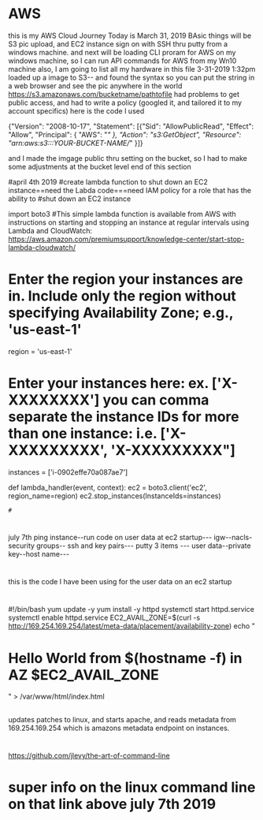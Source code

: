 # AWS
this is my AWS Cloud Journey 
Today is March 31, 2019
BAsic things will be S3 pic upload, and EC2 instance sign on with SSH thru putty from a windows machine.
and next will be loading CLI proram for AWS on my windows machine, so I can run API commands for AWS from my Wn10 machine
also, I am going to list all my hardware in this file
3-31-2019 1:32pm
loaded up a image to S3-- and  found the syntax so you can put the string in a web browser and see the pic anywhere in the world
https://s3.amazonaws.com/bucketname/pathtofile 
had problems to get public access, and had to write a policy (googled it, and tailored it to my account specifics)
here is the code I used

{"Version": "2008-10-17",
"Statement": [{"Sid": "AllowPublicRead",
"Effect": "Allow",
"Principal": {
"AWS": "*"
},
"Action": "s3:GetObject",
"Resource": "arn:aws:s3:::YOUR-BUCKET-NAME/*"
}]}

and I made the imgage public thru setting on the bucket, so I had to make some adjustments at the bucket level
end of this section


#april 4th 2019 
#create lambda function to shut down an EC2 instance==need the Labda code===need IAM policy for a role that has the ability to 
#shut down an EC2 instance 


import boto3
#This simple lambda function is available from AWS with instructions on starting and stopping an instance at regular intervals using Lambda and CloudWatch: https://aws.amazon.com/premiumsupport/knowledge-center/start-stop-lambda-cloudwatch/
# Enter the region your instances are in. Include only the region without specifying Availability Zone; e.g., 'us-east-1'
region = 'us-east-1'
# Enter your instances here: ex. ['X-XXXXXXXX'] you can comma separate the instance IDs for more than one instance: i.e. ['X-XXXXXXXXX', 'X-XXXXXXXXX"]
instances = ['i-0902effe70a087ae7']

def lambda_handler(event, context):
    ec2 = boto3.client('ec2', region_name=region)
    ec2.stop_instances(InstanceIds=instances)
    
    
    #
#
#
#
#
july 7th 
ping instance--run code on user data at ec2 startup--- igw--nacls-security groups--  ssh and key pairs--- putty 3 items --- user data--private key--host name---

#
#
#
this is the code I have been using for the user data on an ec2 startup
#
#
#!/bin/bash
  yum update -y
  yum install -y httpd
  systemctl start httpd.service
  systemctl enable httpd.service
  EC2_AVAIL_ZONE=$(curl -s http://169.254.169.254/latest/meta-data/placement/availability-zone)
  echo "<h1>Hello World from $(hostname -f) in AZ $EC2_AVAIL_ZONE </h1>" > /var/www/html/index.html
  ##
  
  updates patches to linux, and starts apache, and reads metadata from 169.254.169.254 which is amazons metadata endpoint on instances.
  #
  #
#
#
https://github.com/jlevy/the-art-of-command-line

# super info on the linux command line on that link above   july 7th 2019

